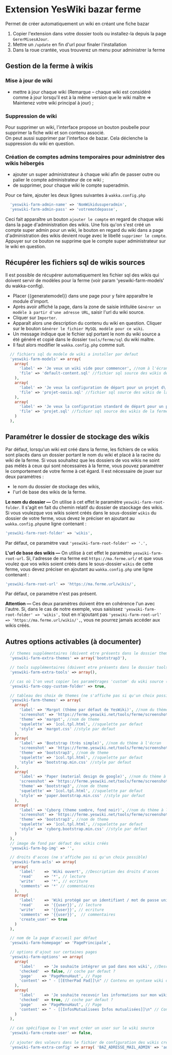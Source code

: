 # Extension YesWiki bazar ferme

Permet de créer automatiquement un wiki en créant une fiche bazar

1) Copier l'extension dans votre dossier tools ou installez-la depuis la page `GererMisesAJour`.
2) Mettre un `/update` en fin d'url pour finaler l'installation
3) Dans la roue crantée, vous trouverez un menu pour administrer la ferme

## Gestion de la ferme à wikis

### Mise à jour de wiki

- mettre à jour chaque wiki (Remarque – chaque wiki est considéré comme à jour lorsqu'il est à la même version que le wiki maître => Maintenez votre wiki principal à jour) ;

### Suppression de wiki

Pour supprimer un wiki, l'interface propose un bouton poubelle pour supprimer la fiche wiki et son contenu associé.  
On peut aussi supprimer par l'interface de bazar. Cela déclenche la suppression du wiki en question.

### Création de comptes admins temporaires pour administrer des wikis hébergés

- ajouter un super administrateur à chaque wiki afin de passer outre ou palier le compte administrateur de ce wiki ;
- de supprimer, pour chaque wiki le compte superadmin.

Pour ce faire, ajouter les deux lignes suivantes à `wakka.config.php`

```php
  'yeswiki-farm-admin-name' => 'NomWikidusuperadmin',
  'yeswiki-farm-admin-pass' => 'votremotdepasse',
```

Ceci fait apparaître un bouton `ajouter le compte` en regard de chaque wiki dans la page d'administration des wikis.
Une fois qu'on s'est créé un compte super admin pour un wiki, le bouton en regard du wiki dans a page d'administration des wikis devient rouge avec le libellé `supprimer le compte`. Appuyer sur ce bouton ne supprime que le compte super administrateur sur le wiki en question.

## Récupérer les fichiers sql de wikis sources

Il est possible de récupérer automatiquement les fichier sql des wikis qui doivent servir de modèles pour la ferme (voir param 'yeswiki-farm-models' du wakka-config).

- Placer {{generatemodel}} dans une page pour y faire apparaître le module d'import.
- Après avoir affiché la page, dans la zone de saisie intitulée `Générer un modèle à partir d'une adresse URL`, saisir l'url du wiki source.
- Cliquer sur `Importer`.
- Apparaît alors une description du contenu du wiki en question. Cliquer sur le bouton `Générer le fichier MySQL modèle pour ce wiki`.
- Un message indique que le fichier sql portant le nom du wiki source a été généré et copié dans le dossier `tools/ferme/sql` du wiki maître.
- Il faut alors modifier le `wakka.config.php` comme suit.

```php
  // fichiers sql du modele de wiki a installer par defaut
  'yeswiki-farm-models' => array(
    array(
      'label' => 'Je veux un wiki vide pour commencer', //nom à l'écran
      'file' => 'default-content.sql' //fichier sql source des wikis de la ferme présent dans tools/ferme/sql
    ),
    array(
      'label' => 'Je veux la configuration de départ pour un projet d\'oasis', //nom à l'écran
      'file' => 'projet-oasis.sql' //fichier sql source des wikis de la ferme présent dans tools/ferme/sql
    ),
    array(
      'label' => 'Je veux la configuration standard de départ pour un projet', //nom à l'écran
      'file' => 'projet.sql' //fichier sql source des wikis de la ferme présent dans tools/ferme/sql
    )
  ),
```

## Paramétrer le dossier de stockage des wikis

Par défaut, lorsqu'un wiki est créé dans la ferme, les fichiers de ce wikis sont placés dans un dossier portant le nom du wiki et placé à la racine du wiki de la ferme. Si vous souhaitez que les dossiers de vos wikis ne soint pas mélés à ceux qui sont nécessaires à la ferme, vous pouvez paramétrer le comportement de votre ferme à cet égard.
Il est nécessaire de jouer sur deux paramètres :

- le nom du dossier de stockage des wikis,
- l'url de base des wikis de la ferme.

**Le nom du dossier —** On utilise à cet effet le paramètre `yeswiki-farm-root-folder`. Il s'agit en fait du chemin relatif du dossier de staockage des wikis.
Si vous voulezque vos wikis soient créés dans le sous-dossier `wikis` du dossier de votre ferme, vous devez le préciser en ajoutant au `wakka.config.php`une ligne contenant :

```php
'yeswiki-farm-root-folder' => 'wikis',
```

Par défaut, ce paramètre vaut `'yeswiki-farm-root-folder' => '.',`

**L'url de base des wikis —** On utilise à cet effet le paramètre `yeswiki-farm-root-url`.
Si, l'adresse de ma ferme est `https://ma.ferme.url/` et que vous voulez que vos wikis soient créés dans le sous-dossier `wikis` de cette ferme, vous devez préciser en ajoutant au `wakka.config.php` une ligne contenant :

```php
'yeswiki-farm-root-url' => 'https://ma.ferme.url/wikis/',
```

Par défaut, ce paramètre n'est pas présent.

**Attention —** Ces deux paramètres doivent être en cohérence l'un avec l'autre.
Si, dans le cas de notre exemple, vous saisissez `'yeswiki-farm-root-folder' => 'wikis',` tout en n'ajoutant pas `'yeswiki-farm-root-url' => 'https://ma.ferme.url/wikis/',`, vous ne pourrez jamais accéder aux wikis créés.

## Autres options activables (à documenter)

```php
  // themes supplémentaires (doivent etre présents dans le dossier themes du wiki source)
  'yeswiki-farm-extra-themes' => array('bootstrap3'),

  // tools supplémentaires (doivent etre présents dans le dossier tools du wiki source)
  'yeswiki-farm-extra-tools' => array(),

  // cas où l'on veut copier les paramétrages 'custom' du wiki source (le dossier /custom doit être présent)
  'yeswiki-farm-copy-custom-folder' => true,

  // tableau des choix de themes (ne s'affiche pas si qu'un choix possible)
  'yeswiki-farm-themes' => array(
    array(
      'label' => 'Margot (thème par défaut de YesWiki)', //nom du thème à l'écran
      'screenshot' => 'https://ferme.yeswiki.net/tools/ferme/screenshots/margot.jpg', //screenshot du theme dans tools/ferme/screenshots
      'theme' => 'margot', //nom de theme
      'squelette' => '1col.tpl.html', //squelette par defaut
      'style' => 'margot.css' //style par defaut
    ),
    array(
      'label' => 'Bootstrap (très simple)', //nom du thème à l'écran
      'screenshot' => 'https://ferme.yeswiki.net/tools/ferme/screenshots/bootstrap.jpg', //screenshot du theme dans tools/ferme/screenshots
      'theme' => 'bootstrap3', //nom de theme
      'squelette' => '1col.tpl.html', //squelette par defaut
      'style' => 'bootstrap.min.css' //style par defaut
    ),
    array(
      'label' => 'Paper (material design de google)', //nom du thème à l'écran
      'screenshot' => 'https://ferme.yeswiki.net/tools/ferme/screenshots/paper.jpg', //screenshot du theme dans tools/ferme/screenshots
      'theme' => 'bootstrap3', //nom de theme
      'squelette' => '1col.tpl.html', //squelette par defaut
      'style' => 'paper.bootstrap.min.css' //style par defaut
    ),
    array(
      'label' => 'Cyborg (theme sombre, fond noir)', //nom du thème à l'écran
      'screenshot' => 'https://ferme.yeswiki.net/tools/ferme/screenshots/cyborg.jpg', //screenshot du theme dans tools/ferme/screenshots
      'theme' => 'bootstrap3', //nom de theme
      'squelette' => '1col.tpl.html', //squelette par defaut
      'style' => 'cyborg.bootstrap.min.css' //style par defaut
    )
  ),
  // image de fond par défaut des wikis créés
  'yeswiki-farm-bg-img' => '',

  // droits d'acces (ne s'affiche pas si qu'un choix possible)
  'yeswiki-farm-acls' => array(
    array(
      'label'    => 'Wiki ouvert', //Description des droits d'acces
      'read'     => '*', // lecture
      'write'    => '*', // ecriture
      'comments' => '*' // commentaires
    ),
    array(
      'label'    => 'Wiki protégé par un identifiant / mot de passe unique', //Description des droits d'acces
      'read'     => '{{user}}', // lecture
      'write'    => '{{user}}', // ecriture
      'comments' => '{{user}}',  // commentaires
      'create_user' => true
    )
  ),

  // nom de la page d'accueil par défaut
  'yeswiki-farm-homepage' => 'PagePrincipale',

  // options d'ajout sur certaines pages
  'yeswiki-farm-options' => array(
    array(
      'label'    => 'Je souhaite intégrer un pad dans mon wiki', //Description de l'ajout
      'checked'  => false, // coche par defaut ?
      'page'    => 'PageMenuHaut', // Page
      'content' => " - [[EtherPad Pad]]\n" // Contenu en syntaxe wiki de l'ajout
    ),
    array(
      'label'    => 'Je souhaite recevoir les informations sur mon wiki des autres projets', //Description de l'ajout
      'checked'  => true, // coche par defaut ?
      'page'    => 'PageMenuHaut', // Page
      'content' => " - [[InfosMutualisees Infos mutualisées]]\n" // Contenu en syntaxe wiki de l'ajout
    )
  ),

  // cas spécifique ou l'on veut créer un user sur le wiki source
  'yeswiki-farm-create-user' => false,
  
  // ajouter des valeurs dans le fichier de configuration des wikis créés
  'yeswiki-farm-extra-config' => array( 'BAZ_ADRESSE_MAIL_ADMIN' => 'admin@yeswiki.test'),
```
